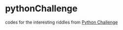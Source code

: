 # pythonChallenge
codes for the interesting riddles from [Python Challenge](http://www.pythonchallenge.com)
